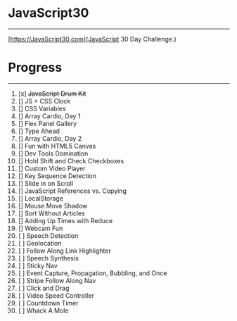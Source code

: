 # JavaScript30
___

[https://JavaScript30.com](JavaScript 30 Day Challenge.)

# Progress
___

1. [x] ~~JavaScript Drum Kit~~
2. [] JS + CSS Clock
3. [] CSS Variables
4. [] Array Cardio, Day 1
5. [] Flex Panel Gallery
6. [] Type Ahead
7. [] Array Cardio, Day 2
8. [] Fun with HTML5 Canvas
9. [] Dev Tools Domination
10. [] Hold Shift and Check Checkboxes
11. [] Custom Video Player
12. [] Key Sequence Detection
13. [] Slide in on Scroll
14. [] JavaScript References vs. Copying
15. [] LocalStorage
16. [] Mouse Move Shadow
17. [] Sort Without Articles
18. [] Adding Up Times with Reduce
19. [] Webcam Fun
20. [ ] Speech Detection
21. [ ] Geolocation
22. [ ] Follow Along Link Highlighter
23. [ ] Speech Synthesis
24. [ ] Sticky Nav
25. [ ] Event Capture, Propagation, Bubbling, and Once
26. [ ] Stripe Follow Along Nav
27. [ ] Click and Drag
28. [ ] Video Speed Controller
29. [ ] Countdown Timer
30. [ ] Whack A Mole
